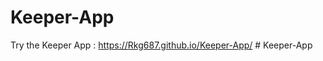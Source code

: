# Keeper-App
Try the Keeper App : https://Rkg687.github.io/Keeper-App/
#   K e e p e r - A p p 
 
 
